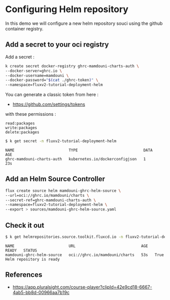 # Configuring Helm repository

In this demo we will configure a new helm repository souci using the github container registry.

## Add a secret to your oci registry

Add a secret :

```bash 
k create secret docker-registry ghrc-mamdouni-charts-auth \
--docker-server=ghrc.io \
--docker-username=mamdouni \
--docker-password="$(cat ./ghrc-token)" \
--namespace=fluxv2-tutorial-deployment-helm
```

You can generate a classic token from here :
- https://github.com/settings/tokens

with these permissions :
````text
read:packages
write:packages
delete:packages
````

```bash 
$ k get secret -n fluxv2-tutorial-deployment-helm
```

```text
NAME                        TYPE                             DATA   AGE
ghrc-mamdouni-charts-auth   kubernetes.io/dockerconfigjson   1      23s
```

## Add an Helm Source Controller

```bash
flux create source helm mamdouni-ghrc-helm-source \
--url=oci://ghrc.io/mamdouni/charts \
--secret-ref=ghrc-mamdouni-charts-auth \
--namespace=fluxv2-tutorial-deployment-helm \
--export > sources/mamdouni-ghrc-helm-source.yaml
```

## Check it out

```bash
$ k get helmrepositories.source.toolkit.fluxcd.io -n fluxv2-tutorial-deployment-helm
```

```text
NAME                        URL                             AGE   READY   STATUS
mamdouni-ghrc-helm-source   oci://ghrc.io/mamdouni/charts   53s   True    Helm repository is ready
```

## References
- https://app.pluralsight.com/course-player?clipId=42e9cd18-6667-4ab5-bb8d-00966aa7b19c